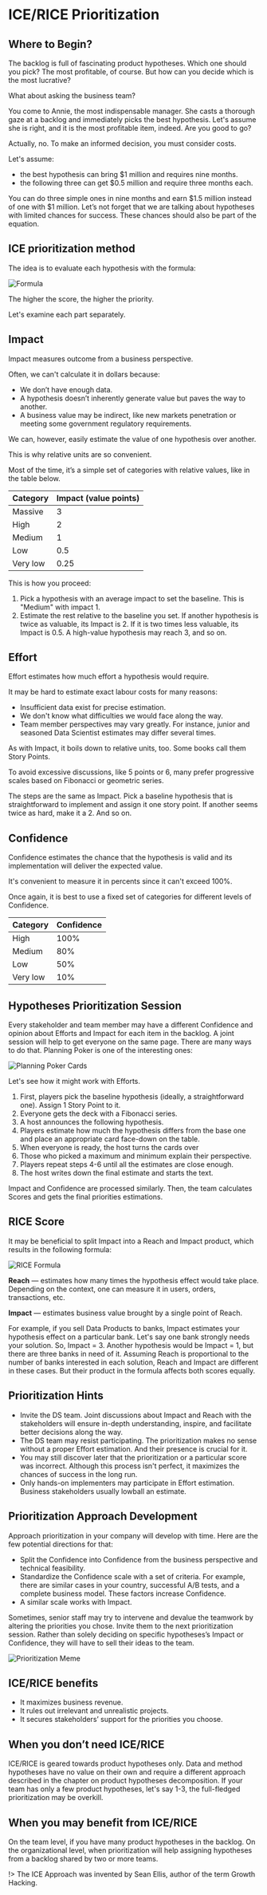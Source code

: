 # ICE/RICE Prioritization

## Where to Begin?

The backlog is full of fascinating product hypotheses. Which one should you pick? The most profitable, of course. But how can you decide which is the most lucrative?

What about asking the business team?

You come to Annie, the most indispensable manager. She casts a thorough gaze at a backlog and immediately picks the best hypothesis. Let's assume she is right, and it is the most profitable item, indeed. Are you good to go?

Actually, no. To make an informed decision, you must consider costs.

Let's assume:

* the best hypothesis can bring $1 million and requires nine months.
* the following three can get $0.5 million and require three months each.

You can do three simple ones in nine months and earn $1.5 million instead of one with $1 million. Let’s not forget that we are talking about hypotheses with limited chances for success. These chances should also be part of the equation.

## ICE prioritization method

The idea is to evaluate each hypothesis with the formula:

![Formula](_images/prioritization-formula.png)

The higher the score, the higher the priority.

Let's examine each part separately.

## Impact

Impact measures outcome from a business perspective.

Often, we can't calculate it in dollars because:

* We don’t have enough data.
* A hypothesis doesn’t inherently generate value but paves the way to another.
* A business value may be indirect, like new markets penetration or meeting some government regulatory requirements.

We can, however, easily estimate the value of one hypothesis over another.

This is why relative units are so convenient.

Most of the time, it’s a simple set of categories with relative values, like in the table below.

|     Category    |     Impact     (value points)    |
|-----------------|----------------------------------|
|     Massive     |                 3                |
|     High        |                 2                |
|     Medium      |                 1                |
|     Low         |                0.5               |
|     Very low    |                0.25              |

This is how you proceed:

1. Pick a hypothesis with an average impact to set the baseline. This is "Medium" with impact 1.
2. Estimate the rest relative to the baseline you set. If another hypothesis is twice as valuable, its Impact is 2. If it is two times less valuable, its Impact is 0.5. A high-value hypothesis may reach 3, and so on.

## Effort

Effort estimates how much effort a hypothesis would require.

It may be hard to estimate exact labour costs for many reasons:

* Insufficient data exist for precise estimation.
* We don't know what difficulties we would face along the way.
* Team member perspectives may vary greatly. For instance, junior and seasoned Data Scientist estimates may differ several times.

As with Impact, it boils down to relative units, too. Some books call them Story Points.

To avoid excessive discussions, like 5 points or 6, many prefer progressive scales based on Fibonacci or geometric series.

The steps are the same as Impact. Pick a baseline hypothesis that is straightforward to implement and assign it one story point. If another seems twice as hard, make it a 2. And so on.

## Confidence

Confidence estimates the chance that the hypothesis is valid and its implementation will deliver the expected value.

It's convenient to measure it in percents since it can't exceed 100%.

Once again, it is best to use a fixed set of categories for different levels of Confidence.

|     Category    |     Confidence    |
|-----------------|-------------------|
|     High        |          100%     |
|     Medium      |           80%     |
|     Low         |           50%     |
|     Very low    |           10%     |

## Hypotheses Prioritization Session

Every stakeholder and team member may have a different Confidence and opinion about Efforts and Impact for each item in the backlog. A joint session will help to get everyone on the same page. There are many ways to do that. Planning Poker is one of the interesting ones:

![Planning Poker Cards](_images/prioritization-pokercards.png)

Let's see how it might work with Efforts.

1. First, players pick the baseline hypothesis (ideally, a straightforward one). Assign 1 Story Point to it.
2. Everyone gets the deck with a Fibonacci series.
3. A host announces the following hypothesis.
4. Players estimate how much the hypothesis differs from the base one and place an appropriate card face-down on the table.
5. When everyone is ready, the host turns the cards over
6. Those who picked a maximum and minimum explain their perspective.
7. Players repeat steps 4-6 until all the estimates are close enough.
8. The host writes down the final estimate and starts the text.

Impact and Confidence are processed similarly. Then, the team calculates Scores and gets the final priorities estimations.

## RICE Score

It may be beneficial to split Impact into a Reach and Impact product, which results in the following formula:

![RICE Formula](_images/prioritization-rice.png)

**Reach** — estimates how many times the hypothesis effect would take place. Depending on the context, one can measure it in users, orders, transactions, etc.

**Impact** — estimates business value brought by a single point of Reach.

For example, if you sell Data Products to banks, Impact estimates your hypothesis effect on a particular bank. Let's say one bank strongly needs your solution. So, Impact = 3. Another hypothesis would be Impact = 1, but there are three banks in need of it. Assuming Reach is proportional to the number of banks interested in each solution, Reach and Impact are different in these cases. But their product in the formula affects both scores equally.

## Prioritization Hints

* Invite the DS team. Joint discussions about Impact and Reach with the stakeholders will ensure in-depth understanding, inspire, and facilitate better decisions along the way.
* The DS team may resist participating. The prioritization makes no sense without a proper Effort estimation. And their presence is crucial for it.
* You may still discover later that the prioritization or a particular score was incorrect. Although this process isn't perfect, it maximizes the chances of success in the long run.
* Only hands-on implementers may participate in Effort estimation. Business stakeholders usually lowball an estimate.

## Prioritization Approach Development

Approach prioritization in your company will develop with time. Here are the few potential directions for that:

* Split the Confidence into Confidence from the business perspective and technical feasibility.
* Standardize the Confidence scale with a set of criteria. For example, there are similar cases in your country, successful A/B tests, and a complete business model. These factors increase Confidence.
* A similar scale works with Impact.

Sometimes, senior staff may try to intervene and devalue the teamwork by altering the priorities you chose. Invite them to the next prioritization session. Rather than solely deciding on specific hypotheses’s Impact or Confidence, they will have to sell their ideas to the team.

![Prioritization Meme](_images/prioritization-meme.png)

## ICE/RICE benefits

* It maximizes business revenue.
* It rules out irrelevant and unrealistic projects.
* It secures stakeholders’ support for the priorities you choose.

## When you don’t need ICE/RICE

ICE/RICE is geared towards product hypotheses only. Data and method hypotheses have no value on their own and require a different approach described in the chapter on product hypotheses decomposition.
If your team has only a few product hypotheses, let's say 1-3, the full-fledged prioritization may be overkill.

## When you may benefit from ICE/RICE

On the team level, if you have many product hypotheses in the backlog.
On the organizational level, when prioritization will help assigning hypotheses from a backlog shared by two or more teams.

!> The ICE Approach was invented by Sean Ellis, author of the term Growth Hacking.
